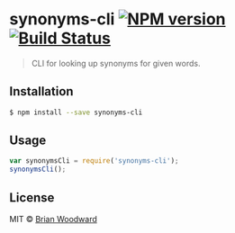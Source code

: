 # synonyms-cli [![NPM version](https://badge.fury.io/js/synonyms-cli.svg)](https://npmjs.org/package/synonyms-cli) [![Build Status](https://travis-ci.org/doowb/synonyms-cli.svg?branch=master)](https://travis-ci.org/doowb/synonyms-cli)

> CLI for looking up synonyms for given words.

## Installation

```sh
$ npm install --save synonyms-cli
```

## Usage

```js
var synonymsCli = require('synonyms-cli');
synonymsCli();
```

## License

MIT © [Brian Woodward](https://doowb.com)
